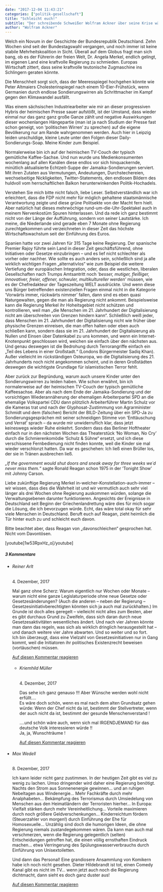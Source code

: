 ```yaml
---
date: "2017-12-04 11:43:21"
categories: ["politik-gesellschaft"]
title: "Schleicht euch!"
subtitle: "Der schreibende Schweißer Wolfram Ackner über seine Krise während der Regierungsbildung"
author: "Wolfram Ackner"
---
```




Welch ein Novum in der Geschichte der Bundesrepublik Deutschland. Zehn Wochen sind seit der Bundestagswahl vergangen, und noch immer ist keine stabile Mehrheitskoalition in Sicht. Überall auf dem Globus fragt man sich bang, ob es der Führerin der freien Welt, Dr. Angela Merkel, endlich gelingt, im eigenen Land eine kraftvolle Regierung zu schmieden. Europas Wirtschaft zittert, dass seine kraftvolle teutonische Zugmaschine ins Schlingern geraten könnte.

<!--more-->

Die Menschheit sorgt sich, dass der Meeresspiegel hochgehen könnte wie Peter Altmaiers Cholesterinspiegel nach einem 10-Eier-Frühstück, wenn Germanien durch endlose Sondierungswirren als Schrittmacher im Kampf gegen den Klimawandel ausfällt.

Was einem sächsischen Industriearbeiter wie mir an dieser progressiven Hybris der heimischen Presse sauer aufstößt, ist der Umstand, dass wieder einmal nur das ganz ganz große Ganze zählt und negative Auswirkungen dieser wochenlangen Hängepartie (man ist ja nach Studium der Presse fast schon geneigt, von &#8216;politischen Wirren&#8217; zu sprechen) auf die eigene Bevölkerung nur am Rande wahrgenommen werden. Auch hier in Leipzig leiden unschuldige, kleine Leute unter den Folgen dieser Daily-Sondierungs-Soap. Meine Kinder zum Beispiel.

Normalerweise bin ich auf der heimischen TV-Couch der typisch gemütliche Kaffee-Sachse. Und nun wurde uns Medienkonsumenten wochenlang auf allen Kanälen diese endlos vor sich hinquackernde, minütlich aktualisierte Echtzeit-Suppe der Jamaika-Sondierungen serviert. Mit ihren Zutaten aus Vermutungen, Andeutungen, Durchstechereien, wechselseitige Nickligkeiten, Twitter-Statements, den endlosen Bildern des huldvoll vom herrschaftlichen Balkon herunterwinkenden Politik-Hochadels.

Verstehen Sie mich bitte nicht falsch, liebe Leser. Selbstverständlich war ich erleichtert, dass die FDP nicht mehr für möglich gehaltene staatsmännische Verantwortung zeigte und diese grüne Politsekte von der Macht fern hielt. Aber natürlich hat dieses mehrwöchige rund-um-die-Uhr-Spektakel auch in meinem Nervenkostüm Spuren hinterlassen. Und da rede ich ganz bestimmt nicht von der Länge der Aufführung, sondern von seiner Lautstärke. Ich meine, die Niederlande sind gerade eben 7 Monate ohne Regierung zurechtgekommen und verzeichneten in dieser Zeit das höchste Wirtschaftswachstum seit der Einführung des Euros.

Spanien hatte vor zwei Jahren für 315 Tage keine Regierung. Der spanische Premier Rajoy führte sein Land in dieser Zeit geschäftsführend, ohne Initiativen oder Gesetze einzubringen – und es lief nicht schlechter als vorher oder nachher. Wie sollte es auch anders sein, schließlich sind ja alle wirklich wichtigen Fragen „alternativlos“ wie zum Beispiel die weitere Vertiefung der europäischen Integration, oder, dass die westlichen, liberalen Gesellschaften nach Trumps Amtsantritt noch &#8216;_besser, mutiger, fleißiger, innovativer, freier, offener, schwuler, multikultureller werden&#8217;_ müssen, wie es der Chefredakteur der Tageszeitung WELT ausdrückte. Und wenn diese uns Bürger betreffenden existenziellen Fragen einmal nicht in die Kategorie &#8216;Vorwärts immer, rückwärts nimmer&#8217; fallen, dann sind es eben quasi Naturgewalten, gegen die man als Regierung nicht ankommt. Beispielsweise kann die Regierung Merkel ihr Hoheitsgebiet nicht schützen und kontrollieren, weil man „die Menschen im 21. Jahrhundert der Digitalisierung nicht am überschreiten von Grenzen hindern kann“. Schließlich weiß jeder, dass Menschen im 21. Jahrhundert der Digitalisierung nicht wie früher über physische Grenzen einreisen, die man offen halten oder eben auch schließen kann, sondern dass sie im 21. Jahrhundert der Digitalisierung als Nullen und Einsen über Datenkabel zu uns kommen, und wenn ein Internet-Knotenpunkt geschlossen wird, weichen sie einfach über den nächsten aus. Und genau deswegen ist die Bedrohung durch Terrorangriffe einfach ein „Teil des Lebens in einer Großstadt.“ (Londons Bürgermeister Sadiq Khan). Außer vielleicht im rückständigen Osteuropa, wo die Digitalisierung des 21. Jahrhunderts noch nicht angekommen scheint, und in deren Großstädten deswegen die wichtigste Grundlage für islamistischen Terror fehlt.

Aber zurück zur Begründung, warum auch unsere Kinder unter den Sondierungswirren zu leiden haben. Wie schon erwähnt, bin ich normalerweise auf der heimischen TV-Couch der typisch gemütliche Kaffeesachse. Aber als nach dem Ende der Jamaika-Sondierung und der vorsichtigen Wiederannäherung der ehemaligen Arbeiterpartei SPD an die ehemalige Volkspartei CDU dann plötzlich Arbeiterführer Martin Schulz vor die Kameras trat und nach der Glyphosat-Zustimmung von Agrarminister Schmidt und dem (falschen) Bericht der BILD-Zeitung über ein SPD-Ja zu Sondierungsgesprächen mit seiner schneidigen Stimme von &#8216;Enttäuschung und Verrat&#8217; sprach –  da wurde mir unwiderruflich klar, dass jetzt keineswegs wieder Ruhe einkehrt. Sondern dass das Berliner Hoftheater einfach nur in den nächsten Wochen das Theaterstück &#8216;No Woman, No Cry&#8217; durch die Schmierenkomödie &#8216;Schulz &amp; Sühne“ ersetzt, und ich diese verschissene Fernbedienung nicht finden konnte, weil die Kinder sie mal wieder verschlonzt hatten. Da war es geschehen: Ich ließ einen Brüller los, der sie in Tränen ausbrechen ließ.

_„If the government would shut doors and sneak away for three weeks we´d never miss them.“_ sagte Ronald Reagan schon 1975 in der &#8216;Tonight Show&#8217; mit Johnny Carson.

Liebe zukünftige Regierung Merkel in-welcher-Konstellation-auch-immer – wir wissen, dass dies die Wahrheit ist und wir vermutlich auch sehr viel länger als drei Wochen ohne Regierung auskommen würden, solange die Verwaltungsebenen darunter funktionieren. Angesichts der Ereignisse in Deutschland seit Beginn der Griechenlandrettung wäre dies für mich sogar die Lösung, die ich bevorzugen würde. Echt, das wäre total okay für sehr viele Menschen in Deutschland. Beruft euch auf Reagan, zieht heimlich die Tür hinter euch zu und schleicht euch davon.

Bitte beachtet aber, dass Reagan von „davonschleichen“ gesprochen hat. Nicht vom Davontösen.








[youtube]1w53RpxHz_o[/youtube]




<!--more-->
<h5 class="comments-h">
3 Kommentare </h5>
<ul class="commentlist">
<li class="comment even thread-even depth-1 clearfix" id="li-comment-441">
<h6 class="author">Reiner Arlt</h6> <span class="date">4. Dezember, 2017</span>



Mal ganz ohne Scherz: Warum eigentlich nur Wochen oder Monate &#8211; warum nicht eine ganze Legislaturperiode ohne neue Gesetze oder Gesetzesänderungen? (Auch die anderen &#8211; neben der Regierung &#8211; Gesetzesinitiativberechtigten könnten sich ja auch mal zurückhalten.) Im Grunde ist doch alles geregelt &#8211; vielleicht nicht alles zum Besten, aber es gibt durchaus Grund zu Zweifeln, dass sich daran durch neue Gesetzesaktivitäten wesentliches ändert. Und nach vier Jahren könnte man dann das regeln, was sich als wirklich dringlich herausgestellt hat &#8211; und danach weitere vier Jahre abwarten. Und so weiter und so fort.<br>
Ich bin überzeugt, dass eine Vielzahl von Gesetzesinitiativen nur in Gang kommt, weil die Initiatoren ihr politisches Existenzrecht beweisen (vortäuschen) müssen.

<a rel="nofollow" class="comment-reply-link" href="#comment-441" data-commentid="441" data-postid="5498" data-belowelement="comment-441" data-respondelement="respond" data-replyto="Antworte auf Reiner Arlt" aria-label="Antworte auf Reiner Arlt">Auf diesen Kommentar reagieren</a> 


<ul class="children">
<li class="comment odd alt depth-2 clearfix" id="li-comment-442">
<h6 class="author">Kriemhild Müller</h6> <span class="date">4. Dezember, 2017</span>



Das sehe ich ganz genauso !!! Aber Wünsche werden wohl nicht erfüllt&#8230;.<br>
Es wäre doch schön, wenn es mal nach dem alten Grundsatz gehen würde: Wenn der Chef nicht da ist, bestimmt der Stellvertreter, wenn der auch nicht da ist, bestimmt der gesunde Menschenverstand !

&#8230;.und schön wäre auch, wenn sich mal IRGENDJEMAND für das deutsche Volk interessieren würde !!<br>
Ja, ja, Wunschträume !

<a rel="nofollow" class="comment-reply-link" href="#comment-442" data-commentid="442" data-postid="5498" data-belowelement="comment-442" data-respondelement="respond" data-replyto="Antworte auf Kriemhild Müller" aria-label="Antworte auf Kriemhild Müller">Auf diesen Kommentar reagieren</a> 


</li>
</ul>
</li>
<li class="comment even thread-odd thread-alt depth-1 clearfix" id="li-comment-495">
<h6 class="author">Max Wedell</h6> <span class="date">8. Dezember, 2017</span>



Ich kann leider nicht ganz zustimmen. In der heutigen Zeit gibt es viel zu wenig zu lachen. Umso dringender wird daher eine Regierung benötigt. Nachts den Strom aus Sonnenenergie gewinnen&#8230; und an ruhigen Nebeltagen aus Windenergie&#8230; Mehr Fachkräfte durch mehr Analphabeten&#8230; Bekämpfung des Terrorismus durch Umsiedelung von Menschen aus den Heimatländern der Terroristen hierher&#8230; In Europa: Vielfalt stärken durch mehr Vereinheitlichung&#8230; Vorteile maximieren durch noch größere Geldverschenkungen&#8230; Kinderreichtum fördern (Steuerzahler von morgen!) durch Einführung der Ehe für Homosexuelle&#8230; Unzählig sind doch die humorigen Ideen, die ohne Regierung niemals zustandegekommen wären. Da kann man auch mal verschmerzen, wenn die Regierung gelegentlich (selten) Entscheidungen getroffen hat, die einen völlig ernsthaften Eindruck machen&#8230; etwa Verringerung des Spülungswasserverbrauchs durch Einführung von Unisextoiletten.

Und dann das Personal! Eine grandiosere Ansammlung von Komikern habe ich noch nicht gesehen. Dieter Hildebrandt ist tot, einen Comedy Kanal gibt es nicht im TV&#8230; wenn jetzt auch noch die Regierung dichtmacht, dann sieht es doch ganz duster aus!

<a rel="nofollow" class="comment-reply-link" href="#comment-495" data-commentid="495" data-postid="5498" data-belowelement="comment-495" data-respondelement="respond" data-replyto="Antworte auf Max Wedell" aria-label="Antworte auf Max Wedell">Auf diesen Kommentar reagieren</a> 


</li>
</ul>
